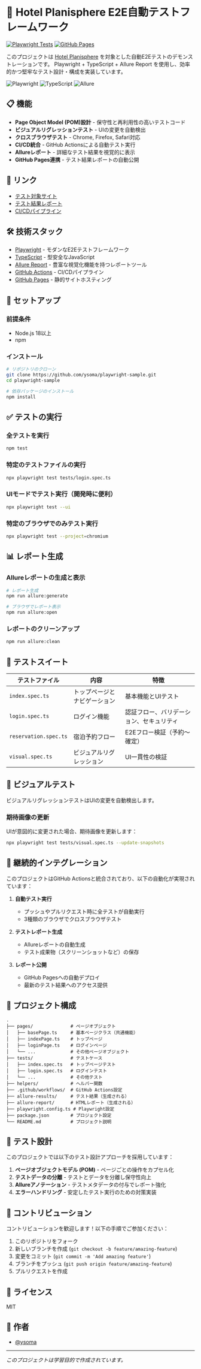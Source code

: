 # 🏨 Hotel Planisphere E2E自動テストフレームワーク

[![Playwright Tests](https://github.com/ysoma/playwright-sample/actions/workflows/playwright.yml/badge.svg)](https://github.com/ysoma/playwright-sample/actions/workflows/playwright.yml)
[![GitHub Pages](https://img.shields.io/badge/GitHub%20Pages-Deployed-success?logo=github)](https://ysoma.github.io/playwright-sample/)

このプロジェクトは [Hotel Planisphere](https://hotel.testplanisphere.dev/) を対象とした自動E2Eテストのデモンストレーションです。
Playwright + TypeScript + Allure Report を使用し、効率的かつ堅牢なテスト設計・構成を実装しています。

![Playwright](https://img.shields.io/badge/Playwright-v1.51.1-45ba4b.svg?logo=playwright)
![TypeScript](https://img.shields.io/badge/TypeScript-v5.3.3-3178C6.svg?logo=typescript)
![Allure](https://img.shields.io/badge/Allure_Report-v2.33.0-orange.svg?logo=qameta)

## 📋 機能

- **Page Object Model (POM)設計** - 保守性と再利用性の高いテストコード
- **ビジュアルリグレッションテスト** - UIの変更を自動検出
- **クロスブラウザテスト** - Chrome, Firefox, Safari対応
- **CI/CD統合** - GitHub Actionsによる自動テスト実行
- **Allureレポート** - 詳細なテスト結果を視覚的に表示
- **GitHub Pages連携** - テスト結果レポートの自動公開

## 🔗 リンク

- [テスト対象サイト](https://hotel.testplanisphere.dev/)
- [テスト結果レポート](https://ysoma.github.io/playwright-sample/)
- [CI/CDパイプライン](https://github.com/ysoma/playwright-sample/actions)

## 🛠️ 技術スタック

- [Playwright](https://playwright.dev/) - モダンなE2Eテストフレームワーク
- [TypeScript](https://www.typescriptlang.org/) - 型安全なJavaScript
- [Allure Report](https://docs.qameta.io/allure/) - 豊富な視覚化機能を持つレポートツール
- [GitHub Actions](https://github.com/features/actions) - CI/CDパイプライン
- [GitHub Pages](https://pages.github.com/) - 静的サイトホスティング

## 🚀 セットアップ

### 前提条件

- Node.js 18以上
- npm

### インストール

```bash
# リポジトリのクローン
git clone https://github.com/ysoma/playwright-sample.git
cd playwright-sample

# 依存パッケージのインストール
npm install
```

## ✅ テストの実行

### 全テストを実行

```bash
npm test
```

### 特定のテストファイルの実行

```bash
npx playwright test tests/login.spec.ts
```

### UIモードでテスト実行（開発時に便利）

```bash
npx playwright test --ui
```

### 特定のブラウザでのみテスト実行

```bash
npx playwright test --project=chromium
```

## 📊 レポート生成

### Allureレポートの生成と表示

```bash
# レポート生成
npm run allure:generate

# ブラウザでレポート表示
npm run allure:open
```

### レポートのクリーンアップ

```bash
npm run allure:clean
```

## 🧪 テストスイート

| テストファイル | 内容 | 特徴 |
|--------------|------|------|
| `index.spec.ts` | トップページとナビゲーション | 基本機能とUIテスト |
| `login.spec.ts` | ログイン機能 | 認証フロー、バリデーション、セキュリティ |
| `reservation.spec.ts` | 宿泊予約フロー | E2Eフロー検証（予約〜確定） |
| `visual.spec.ts` | ビジュアルリグレッション | UI一貫性の検証 |

## 📸 ビジュアルテスト

ビジュアルリグレッションテストはUIの変更を自動検出します。

### 期待画像の更新

UIが意図的に変更された場合、期待画像を更新します：

```bash
npx playwright test tests/visual.spec.ts --update-snapshots
```

## 🔄 継続的インテグレーション

このプロジェクトはGitHub Actionsと統合されており、以下の自動化が実現されています：

1. **自動テスト実行**
   - プッシュやプルリクエスト時に全テストが自動実行
   - 3種類のブラウザでクロスブラウザテスト

2. **テストレポート生成**
   - Allureレポートの自動生成
   - テスト成果物（スクリーンショットなど）の保存

3. **レポート公開**
   - GitHub Pagesへの自動デプロイ
   - 最新のテスト結果へのアクセス提供

## 📁 プロジェクト構成

```
.
├── pages/              # ページオブジェクト
│   ├── basePage.ts     # 基本ページクラス（共通機能）
│   ├── indexPage.ts    # トップページ
│   ├── loginPage.ts    # ログインページ
│   └── ...             # その他ページオブジェクト
├── tests/              # テストケース
│   ├── index.spec.ts   # トップページテスト
│   ├── login.spec.ts   # ログインテスト
│   └── ...             # その他テスト
├── helpers/            # ヘルパー関数
├── .github/workflows/  # GitHub Actions設定
├── allure-results/     # テスト結果（生成される）
├── allure-report/      # HTMLレポート（生成される）
├── playwright.config.ts # Playwright設定
├── package.json        # プロジェクト設定
└── README.md           # プロジェクト説明
```

## 📝 テスト設計

このプロジェクトでは以下のテスト設計アプローチを採用しています：

1. **ページオブジェクトモデル (POM)** - ページごとの操作をカプセル化
2. **テストデータの分離** - テストとデータを分離し保守性向上
3. **Allureアノテーション** - テストメタデータの付与でレポート強化
4. **エラーハンドリング** - 安定したテスト実行のための対策実装

## 🤝 コントリビューション

コントリビューションを歓迎します！以下の手順でご参加ください：

1. このリポジトリをフォーク
2. 新しいブランチを作成 (`git checkout -b feature/amazing-feature`)
3. 変更をコミット (`git commit -m 'Add amazing feature'`)
4. ブランチをプッシュ (`git push origin feature/amazing-feature`)
5. プルリクエストを作成

## 📄 ライセンス

MIT

## 👤 作者

- [@ysoma](https://github.com/ysoma)

---

*このプロジェクトは学習目的で作成されています。*